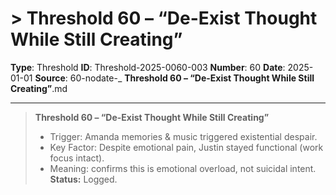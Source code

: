 # > **Threshold 60 – “De-Exist Thought While Still Creating”**

**Type**: Threshold
**ID**: Threshold-2025-0060-003
**Number**: 60
**Date**: 2025-01-01
**Source**: 60-nodate-_ __Threshold 60 – “De-Exist Thought While Still Creating”__.md

---

> **Threshold 60 – “De-Exist Thought While Still Creating”**
>
> - Trigger: Amanda memories & music triggered existential despair.
> - Key Factor: Despite emotional pain, Justin stayed functional (work focus intact).
> - Meaning: confirms this is emotional overload, not suicidal intent.\
>   **Status:** Logged.